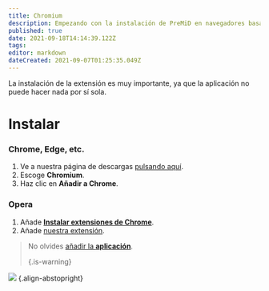 ```yaml
---
title: Chromium
description: Empezando con la instalación de PreMiD en navegadores basados en Chromium
published: true
date: 2021-09-18T14:14:39.122Z
tags:
editor: markdown
dateCreated: 2021-09-07T01:25:35.049Z
---
```


La instalación de la extensión es muy importante, ya que la aplicación no puede hacer nada por sí sola.

# Instalar
### Chrome, Edge, etc.
1. Ve a nuestra página de descargas [pulsando aquí](https://premid.app/downloads).
2. Escoge **Chromium**.
3. Haz clic en **Añadir a Chrome**.

### Opera
1. Añade **[Instalar extensiones de Chrome](https://addons.opera.com/en/extensions/details/install-chrome-extensions/)**.
2. Añade [nuestra extensión](https://premid.app/downloads).

> No olvides [añadir la **aplicación**](/install). 
> 
> {.is-warning}

![](https://img.icons8.com/color/2x/chrome.png) {.align-abstopright}